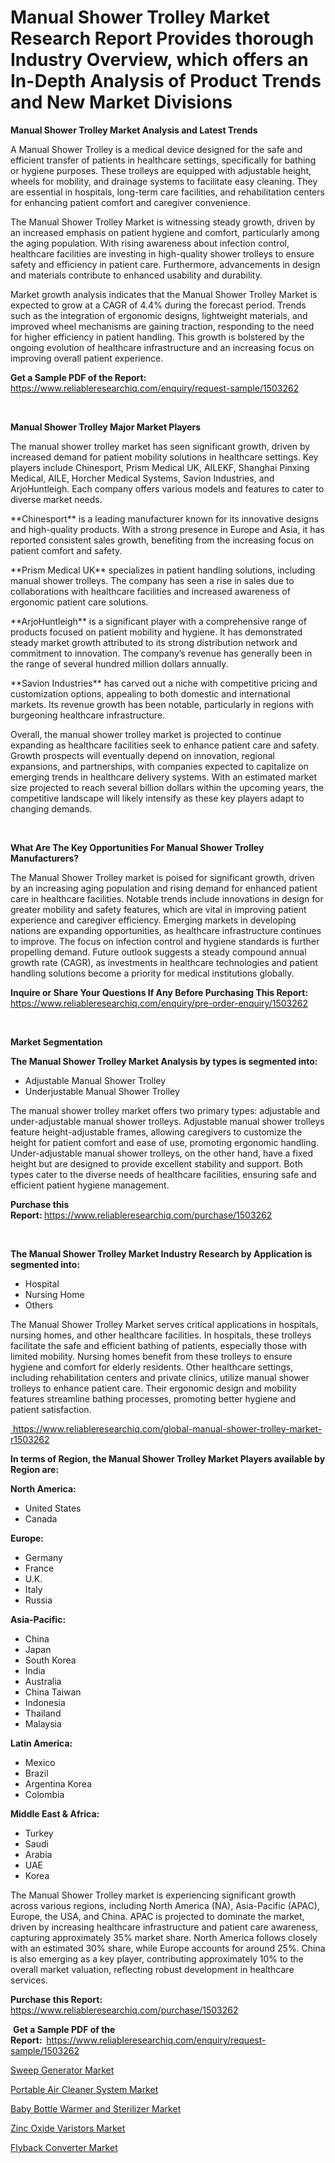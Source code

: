 <p><h1>Manual Shower Trolley Market Research Report Provides thorough Industry Overview, which offers an In-Depth Analysis of Product Trends and New Market Divisions</h1></p><p><strong>Manual Shower Trolley Market Analysis and Latest Trends</strong></p>
<p><p>A Manual Shower Trolley is a medical device designed for the safe and efficient transfer of patients in healthcare settings, specifically for bathing or hygiene purposes. These trolleys are equipped with adjustable height, wheels for mobility, and drainage systems to facilitate easy cleaning. They are essential in hospitals, long-term care facilities, and rehabilitation centers for enhancing patient comfort and caregiver convenience.</p><p>The Manual Shower Trolley Market is witnessing steady growth, driven by an increased emphasis on patient hygiene and comfort, particularly among the aging population. With rising awareness about infection control, healthcare facilities are investing in high-quality shower trolleys to ensure safety and efficiency in patient care. Furthermore, advancements in design and materials contribute to enhanced usability and durability.</p><p>Market growth analysis indicates that the Manual Shower Trolley Market is expected to grow at a CAGR of 4.4% during the forecast period. Trends such as the integration of ergonomic designs, lightweight materials, and improved wheel mechanisms are gaining traction, responding to the need for higher efficiency in patient handling. This growth is bolstered by the ongoing evolution of healthcare infrastructure and an increasing focus on improving overall patient experience.</p></p>
<p><strong>Get a Sample PDF of the Report:&nbsp;</strong> <a href="https://www.reliableresearchiq.com/enquiry/request-sample/1503262?utm_campaign=101&utm_medium=2&utm_source=Github&utm_content=ia&utm_term=27092024&utm_id=manual-shower-trolley">https://www.reliableresearchiq.com/enquiry/request-sample/1503262</a></p>
<p>&nbsp;</p>
<p><strong>Manual Shower Trolley Major Market Players</strong></p>
<p><p>The manual shower trolley market has seen significant growth, driven by increased demand for patient mobility solutions in healthcare settings. Key players include Chinesport, Prism Medical UK, AILEKF, Shanghai Pinxing Medical, AILE, Horcher Medical Systems, Savion Industries, and ArjoHuntleigh. Each company offers various models and features to cater to diverse market needs.</p><p>**Chinesport** is a leading manufacturer known for its innovative designs and high-quality products. With a strong presence in Europe and Asia, it has reported consistent sales growth, benefiting from the increasing focus on patient comfort and safety.</p><p>**Prism Medical UK** specializes in patient handling solutions, including manual shower trolleys. The company has seen a rise in sales due to collaborations with healthcare facilities and increased awareness of ergonomic patient care solutions.</p><p>**ArjoHuntleigh** is a significant player with a comprehensive range of products focused on patient mobility and hygiene. It has demonstrated steady market growth attributed to its strong distribution network and commitment to innovation. The company’s revenue has generally been in the range of several hundred million dollars annually.</p><p>**Savion Industries** has carved out a niche with competitive pricing and customization options, appealing to both domestic and international markets. Its revenue growth has been notable, particularly in regions with burgeoning healthcare infrastructure.</p><p>Overall, the manual shower trolley market is projected to continue expanding as healthcare facilities seek to enhance patient care and safety. Growth prospects will eventually depend on innovation, regional expansions, and partnerships, with companies expected to capitalize on emerging trends in healthcare delivery systems. With an estimated market size projected to reach several billion dollars within the upcoming years, the competitive landscape will likely intensify as these key players adapt to changing demands.</p></p>
<p>&nbsp;</p>
<p><strong>What Are The Key Opportunities For Manual Shower Trolley Manufacturers?</strong></p>
<p><p>The Manual Shower Trolley market is poised for significant growth, driven by an increasing aging population and rising demand for enhanced patient care in healthcare facilities. Notable trends include innovations in design for greater mobility and safety features, which are vital in improving patient experience and caregiver efficiency. Emerging markets in developing nations are expanding opportunities, as healthcare infrastructure continues to improve. The focus on infection control and hygiene standards is further propelling demand. Future outlook suggests a steady compound annual growth rate (CAGR), as investments in healthcare technologies and patient handling solutions become a priority for medical institutions globally.</p></p>
<p><strong>Inquire or Share Your Questions If Any Before Purchasing This Report:</strong> <a href="https://www.reliableresearchiq.com/enquiry/pre-order-enquiry/1503262?utm_campaign=101&utm_medium=2&utm_source=Github&utm_content=ia&utm_term=27092024&utm_id=manual-shower-trolley">https://www.reliableresearchiq.com/enquiry/pre-order-enquiry/1503262</a></p>
<p>&nbsp;</p>
<p><strong>Market Segmentation</strong></p>
<p><strong>The Manual Shower Trolley Market Analysis by types is segmented into:</strong></p>
<p><ul><li>Adjustable Manual Shower Trolley</li><li>Underjustable Manual Shower Trolley</li></ul></p>
<p><p>The manual shower trolley market offers two primary types: adjustable and under-adjustable manual shower trolleys. Adjustable manual shower trolleys feature height-adjustable frames, allowing caregivers to customize the height for patient comfort and ease of use, promoting ergonomic handling. Under-adjustable manual shower trolleys, on the other hand, have a fixed height but are designed to provide excellent stability and support. Both types cater to the diverse needs of healthcare facilities, ensuring safe and efficient patient hygiene management.</p></p>
<p><strong>Purchase this Report:&nbsp;</strong><a href="https://www.reliableresearchiq.com/purchase/1503262?utm_campaign=101&utm_medium=2&utm_source=Github&utm_content=ia&utm_term=27092024&utm_id=manual-shower-trolley">https://www.reliableresearchiq.com/purchase/1503262</a></p>
<p>&nbsp;</p>
<p><strong>The Manual Shower Trolley Market Industry Research by Application is segmented into:</strong></p>
<p><ul><li>Hospital</li><li>Nursing Home</li><li>Others</li></ul></p>
<p><p>The Manual Shower Trolley Market serves critical applications in hospitals, nursing homes, and other healthcare facilities. In hospitals, these trolleys facilitate the safe and efficient bathing of patients, especially those with limited mobility. Nursing homes benefit from these trolleys to ensure hygiene and comfort for elderly residents. Other healthcare settings, including rehabilitation centers and private clinics, utilize manual shower trolleys to enhance patient care. Their ergonomic design and mobility features streamline bathing processes, promoting better hygiene and patient satisfaction.</p></p>
<p><a href="https://www.reliableresearchiq.com/global-manual-shower-trolley-market-r1503262?utm_campaign=101&utm_medium=2&utm_source=Github&utm_content=ia&utm_term=27092024&utm_id=manual-shower-trolley">&nbsp;https://www.reliableresearchiq.com/global-manual-shower-trolley-market-r1503262</a></p>
<p><strong>In terms of Region, the Manual Shower Trolley Market Players available by Region are:</strong></p>
<p>
    <p> <strong> North America: </strong>
        <ul>
            <li>United States</li>
            <li>Canada</li>
        </ul>
        </p> 
    <p> <strong> Europe: </strong>
        <ul>
            <li>Germany</li>
            <li>France</li>
            <li>U.K.</li>
            <li>Italy</li>
            <li>Russia</li>
        </ul>
        </p> 
    <p> <strong> Asia-Pacific: </strong>
        <ul>
            <li>China</li>
            <li>Japan</li>
            <li>South Korea</li>
            <li>India</li>
            <li>Australia</li>
            <li>China Taiwan</li>
            <li>Indonesia</li>
            <li>Thailand</li>
            <li>Malaysia</li>
        </ul>
        </p> 
    <p> <strong> Latin America: </strong>
        <ul>
            <li>Mexico</li>
            <li>Brazil</li>
            <li>Argentina Korea</li>
            <li>Colombia</li>
        </ul>
        </p> 
    <p> <strong> Middle East & Africa: </strong>
        <ul>
            <li>Turkey</li>
            <li>Saudi</li>
            <li>Arabia</li>
            <li>UAE</li>
            <li>Korea</li>
        </ul>
    </p>
    </p>
<p><p>The Manual Shower Trolley market is experiencing significant growth across various regions, including North America (NA), Asia-Pacific (APAC), Europe, the USA, and China. APAC is projected to dominate the market, driven by increasing healthcare infrastructure and patient care awareness, capturing approximately 35% market share. North America follows closely with an estimated 30% share, while Europe accounts for around 25%. China is also emerging as a key player, contributing approximately 10% to the overall market valuation, reflecting robust development in healthcare services.</p></p>
<p><strong>Purchase this Report: </strong><a href="https://www.reliableresearchiq.com/purchase/1503262?utm_campaign=101&utm_medium=2&utm_source=Github&utm_content=ia&utm_term=27092024&utm_id=manual-shower-trolley">https://www.reliableresearchiq.com/purchase/1503262</a></p>
<p>&nbsp;<strong>Get a Sample PDF of the Report:&nbsp;&nbsp;</strong><a href="https://www.reliableresearchiq.com/enquiry/request-sample/1503262?utm_campaign=101&utm_medium=2&utm_source=Github&utm_content=ia&utm_term=27092024&utm_id=manual-shower-trolley">https://www.reliableresearchiq.com/enquiry/request-sample/1503262</a></p>
<p><strong></strong></p>
<p><p><a href="https://www.linkedin.com/pulse/sweep-generator-market-share-size-trends-industry-analysis-report-wunhc?trackingId=c1Jva9N1SQenMxrWlF5bdA%3D%3D&utm_campaign=101&utm_medium=2&utm_source=Github&utm_content=ia&utm_term=27092024&utm_id=manual-shower-trolley">Sweep Generator Market</a></p><p><a href="https://issuu.com/reportprime-2/docs/portable-air-cleaner-system-market-_b5c1b5dbc08e75?utm_campaign=101&utm_medium=2&utm_source=Github&utm_content=ia&utm_term=27092024&utm_id=manual-shower-trolley">Portable Air Cleaner System Market</a></p><p><a href="https://issuu.com/reportprime-2/docs/baby-bottle-warmer-and-sterilizer-m_9d7976744e003d?utm_campaign=101&utm_medium=2&utm_source=Github&utm_content=ia&utm_term=27092024&utm_id=manual-shower-trolley">Baby Bottle Warmer and Sterilizer Market</a></p><p><a href="https://www.linkedin.com/pulse/global-zinc-oxide-varistors-market-size-expected-experience-eqfuc?trackingId=KPwotna4Rga9xOEx0U%2BdMQ%3D%3D&utm_campaign=101&utm_medium=2&utm_source=Github&utm_content=ia&utm_term=27092024&utm_id=manual-shower-trolley">Zinc Oxide Varistors Market</a></p><p><a href="https://www.linkedin.com/pulse/role-flyback-converter-market-applications-telecommunicationindustrialaerospace-hqt7c?trackingId=yKms2811RimS5rDdGRD6hg%3D%3D&utm_campaign=101&utm_medium=2&utm_source=Github&utm_content=ia&utm_term=27092024&utm_id=manual-shower-trolley">Flyback Converter Market</a></p></p>